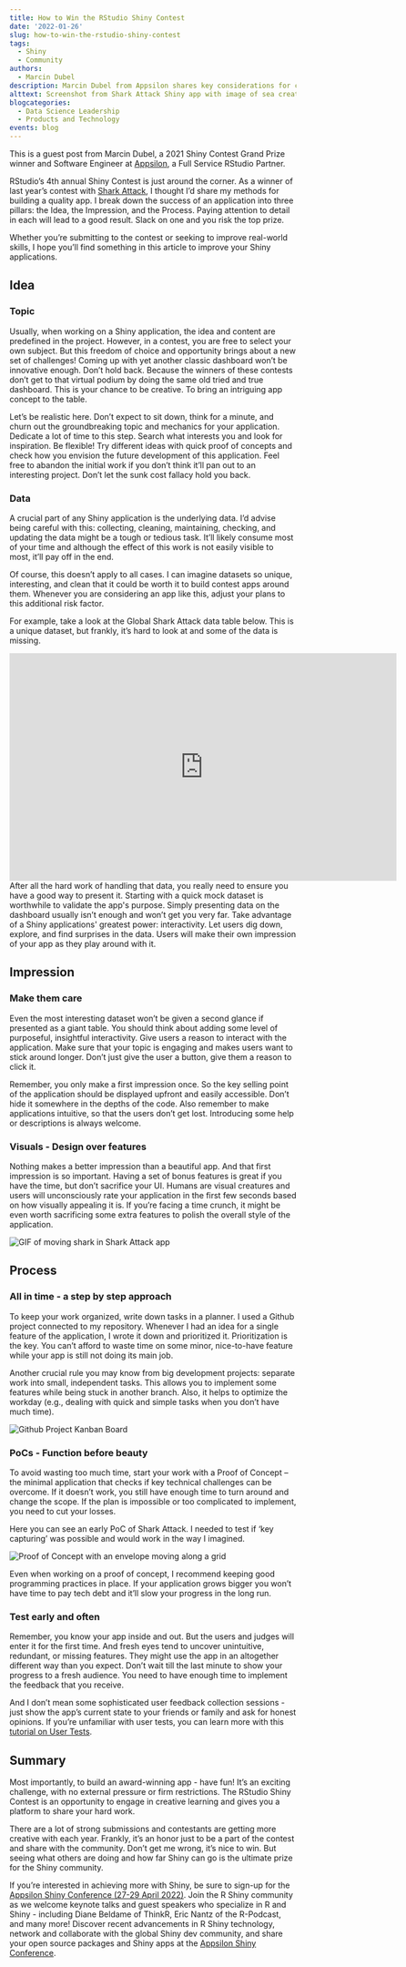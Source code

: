 ```yaml
---
title: How to Win the RStudio Shiny Contest 
date: '2022-01-26'
slug: how-to-win-the-rstudio-shiny-contest
tags:
  - Shiny
  - Community
authors:
  - Marcin Dubel
description: Marcin Dubel from Appsilon shares key considerations for creating an award-winning Shiny application.
alttext: Screenshot from Shark Attack Shiny app with image of sea creatures and garbage floating in the sea
blogcategories:
  - Data Science Leadership
  - Products and Technology
events: blog
---
```

<div class="lt-gray-box">
This is a guest post from Marcin Dubel, a 2021 Shiny Contest Grand Prize winner and Software Engineer at <a href="https://appsilon.com/" target = "_blank">Appsilon</a>, a Full Service RStudio Partner.
</div>

RStudio’s 4th annual Shiny Contest is just around the corner. As a winner of last year’s contest with <a href="https://community.rstudio.com/t/shark-attack-shiny-contest-submission/104695" target = "_blank">Shark Attack</a>, I thought I’d share my methods for building a quality app. I break down the success of an application into three pillars: the Idea, the Impression, and the Process. Paying attention to detail in each will lead to a good result. Slack on one and you risk the top prize. 

Whether you’re submitting to the contest or seeking to improve real-world skills, I hope you’ll find something in this article to improve your Shiny applications. 

## Idea

### Topic

Usually, when working on a Shiny application, the idea and content are predefined in the project. However, in a contest, you are free to select your own subject. But this freedom of choice and opportunity brings about a new set of challenges! Coming up with yet another classic dashboard won’t be innovative enough. Don’t hold back. Because the winners of these contests don’t get to that virtual podium by doing the same old tried and true dashboard. This is your chance to be creative. To bring an intriguing app concept to the table.

Let’s be realistic here. Don’t expect to sit down, think for a minute, and churn out the groundbreaking topic and mechanics for your application. Dedicate a lot of time to this step. Search what interests you and look for inspiration. Be flexible! Try different ideas with quick proof of concepts and check how you envision the future development of this application. Feel free to abandon the initial work if you don’t think it’ll pan out to an interesting project. Don’t let the sunk cost fallacy hold you back. 

### Data

A crucial part of any Shiny application is the underlying data. I’d advise being careful with this: collecting, cleaning, maintaining, checking, and updating the data might be a tough or tedious task. It’ll likely consume most of your time and although the effect of this work is not easily visible to most, it’ll pay off in the end.

Of course, this doesn’t apply to all cases. I can imagine datasets so unique, interesting, and clean that it could be worth it to build contest apps around them. Whenever you are considering an app like this, adjust your plans to this additional risk factor.

For example, take a look at the Global Shark Attack data table below. This is a unique dataset, but frankly, it’s hard to look at and some of the data is missing. 
<center>
<iframe src="https://public.opendatasoft.com/explore/embed/dataset/global-shark-attack/table/?disjunctive.country&disjunctive.area&disjunctive.activity&static=false&datasetcard=false" width="680" height="400" frameborder="0"></iframe>
</center>
After all the hard work of handling that data, you really need to ensure you have a good way to present it. Starting with a quick mock dataset is worthwhile to validate the app's purpose. Simply presenting data on the dashboard usually isn’t enough and won’t get you very far. Take advantage of a Shiny applications' greatest power: interactivity. Let users dig down, explore, and find surprises in the data. Users will make their own impression of your app as they play around with it. 

## Impression

### Make them care

Even the most interesting dataset won’t be given a second glance if presented as a giant table. You should think about adding some level of purposeful, insightful interactivity. Give users a reason to interact with the application. Make sure that your topic is engaging and makes users want to stick around longer. Don’t just give the user a button, give them a reason to click it. 

Remember, you only make a first impression once. So the key selling point of the application should be displayed upfront and easily accessible. Don’t hide it somewhere in the depths of the code. Also remember to make applications intuitive, so that the users don’t get lost. Introducing some help or descriptions is always welcome.

### Visuals - Design over features

Nothing makes a better impression than a beautiful app. And that first impression is so important. Having a set of bonus features is great if you have the time, but don’t sacrifice your UI. Humans are visual creatures and users will unconsciously rate your application in the first few seconds based on how visually appealing it is. If you’re facing a time crunch, it might be even worth sacrificing some extra features to polish the overall style of the application.

![GIF of moving shark in Shark Attack app](images/image1.gif "Shark Attack Gif")

## Process

### All in time - a step by step approach

To keep your work organized, write down tasks in a planner. I used a Github project connected to my repository. Whenever I had an idea for a single feature of the application, I wrote it down and prioritized it. Prioritization is the key. You can’t afford to waste time on some minor, nice-to-have feature while your app is still not doing its main job. 

Another crucial rule you may know from big development projects: separate work into small, independent tasks. This allows you to implement some features while being stuck in another branch. Also, it helps to optimize the workday (e.g., dealing with quick and simple tasks when you don’t have much time).

![Github Project Kanban Board](images/image2.jpg "Github Project Kanban Board")

### PoCs - Function before beauty

To avoid wasting too much time, start your work with a Proof of Concept – the minimal application that checks if key technical challenges can be overcome. If it doesn’t work, you still have enough time to turn around and change the scope. If the plan is impossible or too complicated to implement, you need to cut your losses.

Here you can see an early PoC of Shark Attack. I needed to test if ‘key capturing’ was possible and would work in the way I imagined.

![Proof of Concept with an envelope moving along a grid](images/image3.gif "Shark Attack App Proof of Concept")

Even when working on a proof of concept, I recommend keeping good programming practices in place. If your application grows bigger you won’t have time to pay tech debt and it’ll slow your progress in the long run. 

### Test early and often

Remember, you know your app inside and out. But the users and judges will enter it for the first time. And fresh eyes tend to uncover unintuitive, redundant, or missing features. They might use the app in an altogether different way than you expect. Don’t wait till the last minute to show your progress to a fresh audience. You need to have enough time to implement the feedback that you receive. 

And I don’t mean some sophisticated user feedback collection sessions - just show the app’s current state to your friends or family and ask for honest opinions. If you’re unfamiliar with user tests, you can learn more with this <a href="https://appsilon.com/user-tests-build-better-shiny-apps-with-effective-user-testing/" target = "_blank">tutorial on User Tests</a>.

## Summary

Most importantly, to build an award-winning app - have fun! It’s an exciting challenge, with no external pressure or firm restrictions. The RStudio Shiny Contest is an opportunity to engage in creative learning and gives you a platform to share your hard work. 

There are a lot of strong submissions and contestants are getting more creative with each year. Frankly, it’s an honor just to be a part of the contest and share with the community. Don’t get me wrong, it’s nice to win. But seeing what others are doing and how far Shiny can go is the ultimate prize for the Shiny community. 

If you’re interested in achieving more with Shiny, be sure to sign-up for the <a href="https://appsilon.com/appsilon-shiny-conference-2022-announcement/" target = "_blank">Appsilon Shiny Conference (27-29 April 2022)</a>. Join the R Shiny community as we welcome keynote talks and guest speakers who specialize in R and Shiny - including Diane Beldame of ThinkR, Eric Nantz of the R-Podcast, and many more! Discover recent advancements in R Shiny technology, network and collaborate with the global Shiny dev community, and share your open source packages and Shiny apps at the <a href="https://appsilon.com/2022-appsilon-shiny-conference/" target = "_blank">Appsilon Shiny Conference</a>. 

